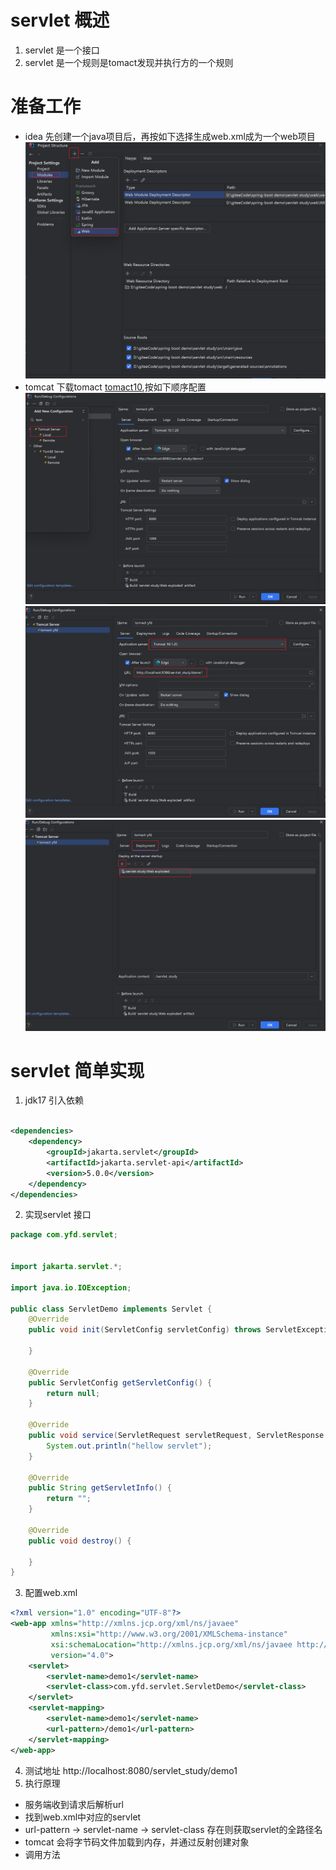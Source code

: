# servlet 概述
1. servlet 是一个接口
2. servlet 是一个规则是tomact发现并执行方的一个规则
# 准备工作
- idea 先创建一个java项目后，再按如下选择生成web.xml成为一个web项目 
![img.png](static/img.png)
- tomcat 下载tomact [tomact10](https://tomcat.apache.org/download-10.cgi),按如下顺序配置
  ![img.png](static/tomact1.png)
  ![img.png](static/tomcat2.png)
  ![img.png](static/tomcat3.png)
# servlet 简单实现
1. jdk17 引入依赖
```xml

<dependencies>
    <dependency>
        <groupId>jakarta.servlet</groupId>
        <artifactId>jakarta.servlet-api</artifactId>
        <version>5.0.0</version>
    </dependency>
</dependencies>
```
2. 实现servlet 接口
```java
package com.yfd.servlet;


import jakarta.servlet.*;

import java.io.IOException;

public class ServletDemo implements Servlet {
    @Override
    public void init(ServletConfig servletConfig) throws ServletException {

    }

    @Override
    public ServletConfig getServletConfig() {
        return null;
    }

    @Override
    public void service(ServletRequest servletRequest, ServletResponse servletResponse) throws ServletException, IOException {
        System.out.println("hellow servlet");
    }

    @Override
    public String getServletInfo() {
        return "";
    }

    @Override
    public void destroy() {

    }
}

```
3. 配置web.xml
```xml
<?xml version="1.0" encoding="UTF-8"?>
<web-app xmlns="http://xmlns.jcp.org/xml/ns/javaee"
         xmlns:xsi="http://www.w3.org/2001/XMLSchema-instance"
         xsi:schemaLocation="http://xmlns.jcp.org/xml/ns/javaee http://xmlns.jcp.org/xml/ns/javaee/web-app_4_0.xsd"
         version="4.0">
    <servlet>
        <servlet-name>demo1</servlet-name>
        <servlet-class>com.yfd.servlet.ServletDemo</servlet-class>
    </servlet>
    <servlet-mapping>
        <servlet-name>demo1</servlet-name>
        <url-pattern>/demo1</url-pattern>
    </servlet-mapping>
</web-app>
```
4. 测试地址 http://localhost:8080/servlet_study/demo1
5. 执行原理
- 服务端收到请求后解析url
- 找到web.xml中对应的servlet
- url-pattern ->  servlet-name  -> servlet-class  存在则获取servlet的全路径名
- tomcat 会将字节码文件加载到内存，并通过反射创建对象
- 调用方法